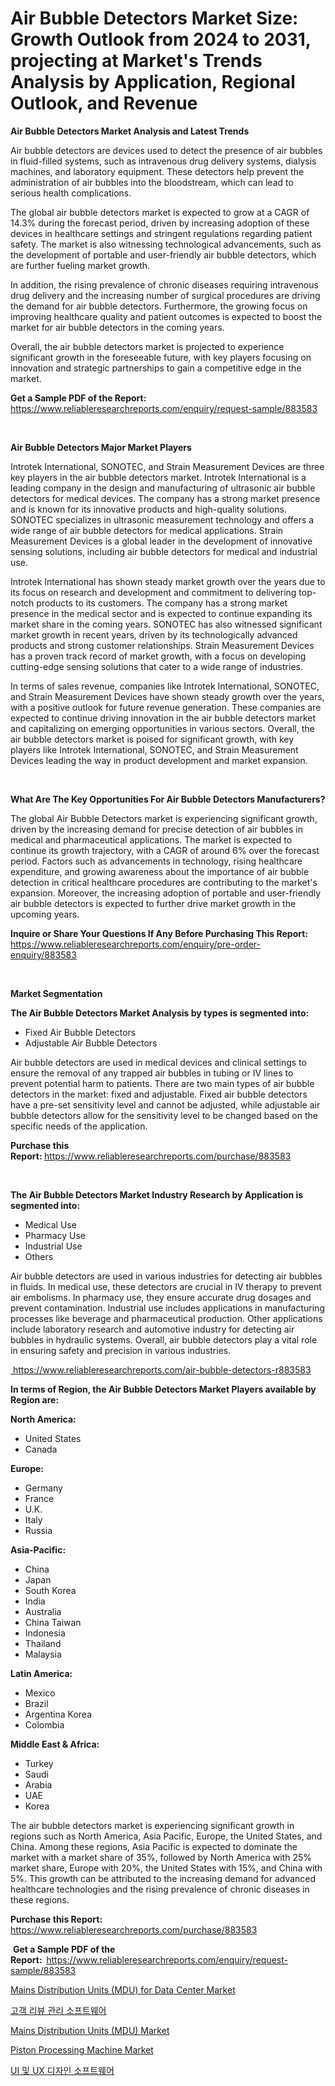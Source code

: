 <p><h1>Air Bubble Detectors Market Size: Growth Outlook from 2024 to 2031, projecting at Market's Trends Analysis by Application, Regional Outlook, and Revenue</h1></p><p><strong>Air Bubble Detectors Market Analysis and Latest Trends</strong></p>
<p><p>Air bubble detectors are devices used to detect the presence of air bubbles in fluid-filled systems, such as intravenous drug delivery systems, dialysis machines, and laboratory equipment. These detectors help prevent the administration of air bubbles into the bloodstream, which can lead to serious health complications.</p><p>The global air bubble detectors market is expected to grow at a CAGR of 14.3% during the forecast period, driven by increasing adoption of these devices in healthcare settings and stringent regulations regarding patient safety. The market is also witnessing technological advancements, such as the development of portable and user-friendly air bubble detectors, which are further fueling market growth.</p><p>In addition, the rising prevalence of chronic diseases requiring intravenous drug delivery and the increasing number of surgical procedures are driving the demand for air bubble detectors. Furthermore, the growing focus on improving healthcare quality and patient outcomes is expected to boost the market for air bubble detectors in the coming years.</p><p>Overall, the air bubble detectors market is projected to experience significant growth in the foreseeable future, with key players focusing on innovation and strategic partnerships to gain a competitive edge in the market.</p></p>
<p><strong>Get a Sample PDF of the Report:&nbsp;</strong> <a href="https://www.reliableresearchreports.com/enquiry/request-sample/883583">https://www.reliableresearchreports.com/enquiry/request-sample/883583</a></p>
<p>&nbsp;</p>
<p><strong>Air Bubble Detectors Major Market Players</strong></p>
<p><p>Introtek International, SONOTEC, and Strain Measurement Devices are three key players in the air bubble detectors market. Introtek International is a leading company in the design and manufacturing of ultrasonic air bubble detectors for medical devices. The company has a strong market presence and is known for its innovative products and high-quality solutions. SONOTEC specializes in ultrasonic measurement technology and offers a wide range of air bubble detectors for medical applications. Strain Measurement Devices is a global leader in the development of innovative sensing solutions, including air bubble detectors for medical and industrial use.</p><p>Introtek International has shown steady market growth over the years due to its focus on research and development and commitment to delivering top-notch products to its customers. The company has a strong market presence in the medical sector and is expected to continue expanding its market share in the coming years. SONOTEC has also witnessed significant market growth in recent years, driven by its technologically advanced products and strong customer relationships. Strain Measurement Devices has a proven track record of market growth, with a focus on developing cutting-edge sensing solutions that cater to a wide range of industries.</p><p>In terms of sales revenue, companies like Introtek International, SONOTEC, and Strain Measurement Devices have shown steady growth over the years, with a positive outlook for future revenue generation. These companies are expected to continue driving innovation in the air bubble detectors market and capitalizing on emerging opportunities in various sectors. Overall, the air bubble detectors market is poised for significant growth, with key players like Introtek International, SONOTEC, and Strain Measurement Devices leading the way in product development and market expansion.</p></p>
<p>&nbsp;</p>
<p><strong>What Are The Key Opportunities For Air Bubble Detectors Manufacturers?</strong></p>
<p><p>The global Air Bubble Detectors market is experiencing significant growth, driven by the increasing demand for precise detection of air bubbles in medical and pharmaceutical applications. The market is expected to continue its growth trajectory, with a CAGR of around 6% over the forecast period. Factors such as advancements in technology, rising healthcare expenditure, and growing awareness about the importance of air bubble detection in critical healthcare procedures are contributing to the market's expansion. Moreover, the increasing adoption of portable and user-friendly air bubble detectors is expected to further drive market growth in the upcoming years.</p></p>
<p><strong>Inquire or Share Your Questions If Any Before Purchasing This Report:</strong> <a href="https://www.reliableresearchreports.com/enquiry/pre-order-enquiry/883583">https://www.reliableresearchreports.com/enquiry/pre-order-enquiry/883583</a></p>
<p>&nbsp;</p>
<p><strong>Market Segmentation</strong></p>
<p><strong>The Air Bubble Detectors Market Analysis by types is segmented into:</strong></p>
<p><ul><li>Fixed Air Bubble Detectors</li><li>Adjustable Air Bubble Detectors</li></ul></p>
<p><p>Air bubble detectors are used in medical devices and clinical settings to ensure the removal of any trapped air bubbles in tubing or IV lines to prevent potential harm to patients. There are two main types of air bubble detectors in the market: fixed and adjustable. Fixed air bubble detectors have a pre-set sensitivity level and cannot be adjusted, while adjustable air bubble detectors allow for the sensitivity level to be changed based on the specific needs of the application.</p></p>
<p><strong>Purchase this Report:&nbsp;</strong><a href="https://www.reliableresearchreports.com/purchase/883583">https://www.reliableresearchreports.com/purchase/883583</a></p>
<p>&nbsp;</p>
<p><strong>The Air Bubble Detectors Market Industry Research by Application is segmented into:</strong></p>
<p><ul><li>Medical Use</li><li>Pharmacy Use</li><li>Industrial Use</li><li>Others</li></ul></p>
<p><p>Air bubble detectors are used in various industries for detecting air bubbles in fluids. In medical use, these detectors are crucial in IV therapy to prevent air embolisms. In pharmacy use, they ensure accurate drug dosages and prevent contamination. Industrial use includes applications in manufacturing processes like beverage and pharmaceutical production. Other applications include laboratory research and automotive industry for detecting air bubbles in hydraulic systems. Overall, air bubble detectors play a vital role in ensuring safety and precision in various industries.</p></p>
<p><a href="https://www.reliableresearchreports.com/air-bubble-detectors-r883583">&nbsp;https://www.reliableresearchreports.com/air-bubble-detectors-r883583</a></p>
<p><strong>In terms of Region, the Air Bubble Detectors Market Players available by Region are:</strong></p>
<p>
    <p> <strong> North America: </strong>
        <ul>
            <li>United States</li>
            <li>Canada</li>
        </ul>
        </p> 
    <p> <strong> Europe: </strong>
        <ul>
            <li>Germany</li>
            <li>France</li>
            <li>U.K.</li>
            <li>Italy</li>
            <li>Russia</li>
        </ul>
        </p> 
    <p> <strong> Asia-Pacific: </strong>
        <ul>
            <li>China</li>
            <li>Japan</li>
            <li>South Korea</li>
            <li>India</li>
            <li>Australia</li>
            <li>China Taiwan</li>
            <li>Indonesia</li>
            <li>Thailand</li>
            <li>Malaysia</li>
        </ul>
        </p> 
    <p> <strong> Latin America: </strong>
        <ul>
            <li>Mexico</li>
            <li>Brazil</li>
            <li>Argentina Korea</li>
            <li>Colombia</li>
        </ul>
        </p> 
    <p> <strong> Middle East & Africa: </strong>
        <ul>
            <li>Turkey</li>
            <li>Saudi</li>
            <li>Arabia</li>
            <li>UAE</li>
            <li>Korea</li>
        </ul>
    </p>
    </p>
<p><p>The air bubble detectors market is experiencing significant growth in regions such as North America, Asia Pacific, Europe, the United States, and China. Among these regions, Asia Pacific is expected to dominate the market with a market share of 35%, followed by North America with 25% market share, Europe with 20%, the United States with 15%, and China with 5%. This growth can be attributed to the increasing demand for advanced healthcare technologies and the rising prevalence of chronic diseases in these regions.</p></p>
<p><strong>Purchase this Report: </strong><a href="https://www.reliableresearchreports.com/purchase/883583">https://www.reliableresearchreports.com/purchase/883583</a></p>
<p>&nbsp;<strong>Get a Sample PDF of the Report:&nbsp;&nbsp;</strong><a href="https://www.reliableresearchreports.com/enquiry/request-sample/883583">https://www.reliableresearchreports.com/enquiry/request-sample/883583</a></p>
<p><strong></strong></p>
<p><p><a href="https://github.com/abdelrhmankishk22/Market-Research-Report-List-5/blob/main/mains-distribution-units-mdu-for-data-center-market.md">Mains Distribution Units (MDU) for Data Center Market</a></p><p><a href="https://github.com/admichael111/Market-Research-Report-List-2/blob/main/841376172920.md">고객 리뷰 관리 소프트웨어</a></p><p><a href="https://github.com/ChiragRp1/Market-Research-Report-List-5/blob/main/mains-distribution-units-mdu-market.md">Mains Distribution Units (MDU) Market</a></p><p><a href="https://github.com/amayrani15moore/Market-Research-Report-List-1/blob/main/piston-processing-machine-market.md">Piston Processing Machine Market</a></p><p><a href="https://github.com/msujons1512/Market-Research-Report-List-2/blob/main/911375472921.md">UI 및 UX 디자인 소프트웨어</a></p></p>